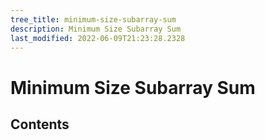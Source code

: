 ```yaml
---
tree_title: minimum-size-subarray-sum
description: Minimum Size Subarray Sum
last_modified: 2022-06-09T21:23:28.2328
---
```


# Minimum Size Subarray Sum

## Contents
